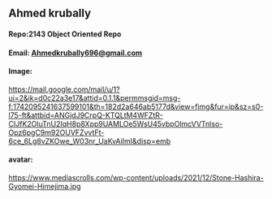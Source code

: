 
## Ahmed krubally
#### Repo:2143 Object Oriented Repo
#### Email: Ahmedkrubally696@gmail.com
#### Image:
https://mail.google.com/mail/u/1?ui=2&ik=d0c22a3e17&attid=0.1.1&permmsgid=msg-f:1742095241637599101&th=182d2a646ab5177d&view=fimg&fur=ip&sz=s0-l75-ft&attbid=ANGjdJ9CrpQ-KTQLtM4WFZtR-CIJfK2OluTnU2IqH8p8Xpp9UAMLOe5WsU45vbpOlmcVVTnlso-Opz6pgC9m92OUVFZvvtFt-6ce_6Lg8vZKOwe_W03nr_UaKvAiImI&disp=emb
#### avatar:
https://www.mediascrolls.com/wp-content/uploads/2021/12/Stone-Hashira-Gyomei-Himejima.jpg
